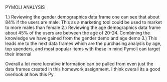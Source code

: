PYMOLI ANALYSIS

1.) Reviewing the gender demographics data frame one can see that about 84% if the users are male. This as a marketing tool could be used to market to more males than female
2.) Reviewing the age demographics data frame about 45% of the users are between the age of 20-24. Combining the knowledge we have gained from the gender demo and age demo 
3.) This leads me to the next data frames which are the purchasing analysis by age, top spenders, and most popular items with these in mind Pymoli can target their internal 

Overall a lot more lucrative information can be pulled from even just the data frames created in this homework assignment. I think overall its a good overlook at how this Py





